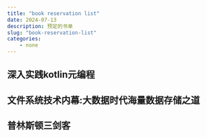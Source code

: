 ```yaml
---
title: "book reservation list"
date: 2024-07-13
description: 预定的书单
slug: "book-reservation-list"
categories:
    - none
---
```


## 深入实践kotlin元编程

## 文件系统技术内幕:大数据时代海量数据存储之道

## 普林斯顿三剑客